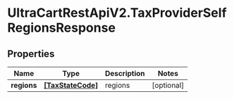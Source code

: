 # UltraCartRestApiV2.TaxProviderSelfRegionsResponse

## Properties
Name | Type | Description | Notes
------------ | ------------- | ------------- | -------------
**regions** | [**[TaxStateCode]**](TaxStateCode.md) | regions | [optional] 


